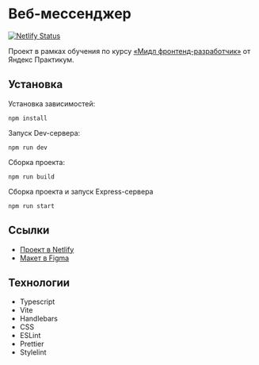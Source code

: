 # Веб-мессенджер

[![Netlify Status](https://api.netlify.com/api/v1/badges/b8cf15ed-eb3d-4c0f-8134-e9fa6dc0ab79/deploy-status)](https://app.netlify.com/sites/melodious-fenglisu-a607f8/deploys)

Проект в рамках обучения по
курсу [«Мидл фронтенд-разработчик»](https://practicum.yandex.ru/middle-frontend/?from=catalog) от Яндекс Практикум.

## Установка

Установка зависимостей:

```
npm install
```

Запуск Dev-сервера:

```
npm run dev
```

Сборка проекта:

```
npm run build
```

Сборка проекта и запуск Express-сервера

```
npm run start
```

## Ссылки

- [Проект в Netlify](https://melodious-fenglisu-a607f8.netlify.app/)
- [Макет в Figma](https://www.figma.com/file/Jks1uq2RXA9x7DQ3Ke0aHA/Yandex-Practicum-Messenger?type=design&mode=design&t=OmX2Sla6SXfk9nXw-1)

## Технологии

- Typescript
- Vite
- Handlebars
- CSS
- ESLint
- Prettier
- Stylelint
